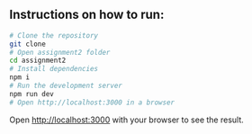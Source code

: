 ## Instructions on how to run:

```bash
# Clone the repository
git clone
# Open assignment2 folder
cd assignment2
# Install dependencies
npm i
# Run the development server
npm run dev
# Open http://localhost:3000 in a browser
```

Open [http://localhost:3000](http://localhost:3000) with your browser to see the result.
